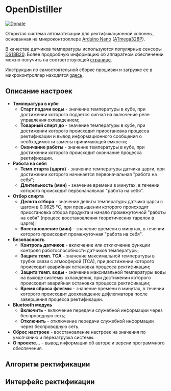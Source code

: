 # OpenDistiller

[![Donate](https://img.shields.io/badge/donate-YooMoney-blueviolet.svg)](https://yoomoney.ru/to/4100110221014297)

Открытая система автоматизации для ректификационной колонны, основанная на микроконтроллере [Arduino Nano](https://docs.arduino.cc/hardware/nano) ([ATmega328P](https://www.microchip.com/en-us/product/ATMEGA328P)).

В качестве датчиков температуры используются популярные сенсоры [DS18B20](https://www.analog.com/en/products/ds18b20.html). Более продробную информацию об аппаратном обеспечении можно получить на соответствующей [странице](/hardware).

Инструкции по самостоятельной сборке прошивки и загрузке ее в микроконтроллер находятся [здесь](/firmware).

## Описание настроек

* **Температура в кубе**
  * **Старт подачи воды** - значение температуры в кубе, при достижении которого подается сигнал на включение реле управления охлаждением;
  * **Товарный спирт до** - значение температуры в кубе, при достижении которого происходит приостановка процесса ректификации и вывод информационного сообщения о необходимости замены принимающей емкости;
  * **Окончание работы** - значение температуры в кубе, при достижении которого происходит окончание процесса ректификации.
* **Работа на себя**
  * **Темп.старта (царга)** - значение температуры датчика царги, при достижении которого начинается первоначальная "работа на себя";
  * **Длительность (мин)** - значение времени в минутах, в течении которого происходит первоначальная "работа на себя".
* **Отбор спирта**
  * **Дельта отбора** - значение дельты температуры датчика царги с шагом в 0.0625 °C, при превышении которого происходит приостановка отбора продукта и начало промежуточной "работы на себя" (процесс восстановления теоретических тарелок в царге);
  * **Восстановление (мин)** - значение времени в минутах, в течении которого происходит промежуточная "работа на себя".
* **Безопасность**
  * **Контроль датчиков** - включение или отключение функции контроля работоспособности датчиков температуры;
  * **Защита темп. ТСА** - значение максимальной температуры в трубке связи с атмосферой (ТСА), при достижении которого происходит аварийная остановка процесса ректификации;
  * **Защита темп. воды** - значение максимальной температуры воды на выходе системы охлаждения, при достижении которого происходит аварийная остановка процесса ректификации;
  * **Время сброса флегмы** - значение времени в минутах, в течении которого происходит доохлаждение дефлегматора после завершения процесса ректификации.
* **Bluetooth модуль**
  * **Включить** - включение передачи служебной информации через беспроводную сеть;
  * **Отключить** - отключение передачи служебной информации через беспроводную сеть.
* **Сброс настроек** - восстановление настроек на значения по умолчанию и перезагрузка системы.
* **О проекте...** - вывод информации об авторе и версии программного обеспечения.

## Алгоритм ректификации

## Интерфейс ректификации
